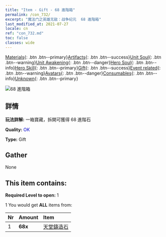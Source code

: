 ```yaml
---
title: "Item - Gift - 68 進階箱"
permalink: /con_732/
excerpt: "魔法门之英雄无敌：战争纪元  68 進階箱"
last_modified_at: 2021-07-27
locale: cn
ref: "con_732.md"
toc: false
classes: wide
---
```

 [Materials](/ItemsCN/){: .btn .btn--primary}[Artifacts](/ItemsCN/Artifacts/){: .btn .btn--success}[Unit Soul](/ItemsCN/UnitSoul/){: .btn .btn--warning}[Unit Awakening](/ItemsCN/UnitAwakening/){: .btn .btn--danger}[Hero Soul](/ItemsCN/HeroSoul/){: .btn .btn--info}[Hero Skill](/ItemsCN/HeroSkill/){: .btn .btn--primary}[Gift](/ItemsCN/Gift/){: .btn .btn--success}[Event related](/ItemsCN/Events/){: .btn .btn--warning}[Avatars](/ItemsCN/Avatars/){: .btn .btn--danger}[Consumables](/ItemsCN/Consumables/){: .btn .btn--info}[Unknown](/ItemsCN/Unknown/){: .btn .btn--primary}

 ![68 進階箱](/images/t/i_tool_30262.png)

## 詳情
 **玩法詳解:** 一箱寶藏，拆開可獲得 68 進階石

 **Quality:** <span style="color: #0000CD">OK</span>

 **Type:** Gift

## Gather

  None

## This item contains:

 **Required Level to open:** 1

 1 You would get **ALL** items  from:

  | Nr | Amount |     Item    |
  |:---|:-------|:------------|
  | 1 |  **68x** | [天堂鑄造石](/cn/Items/art_188/) |  | 
